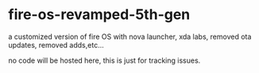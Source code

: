 # fire-os-revamped-5th-gen
a customized version of fire OS  with nova launcher, xda labs, removed ota updates, removed adds,etc... 

no code will be hosted here, this is just for tracking issues.
